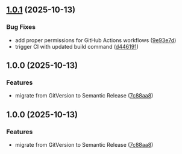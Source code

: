 ## [1.0.1](https://github.com/stdray/animemov-bot/compare/v1.0.0...v1.0.1) (2025-10-13)

### Bug Fixes

* add proper permissions for GitHub Actions workflows ([9e93e7d](https://github.com/stdray/animemov-bot/commit/9e93e7dc67b800748427b52e3e1d88f49b0cec27))
* trigger CI with updated build command ([d446191](https://github.com/stdray/animemov-bot/commit/d44619141987afb6bc17940ecbe9aa7d5247124b))

## 1.0.0 (2025-10-13)

### Features

* migrate from GitVersion to Semantic Release ([7c88aa8](https://github.com/stdray/animemov-bot/commit/7c88aa86aaa2b5aec81e0ed7be0bc218658c13d5))

## 1.0.0 (2025-10-13)

### Features

* migrate from GitVersion to Semantic Release ([7c88aa8](https://github.com/stdray/animemov-bot/commit/7c88aa86aaa2b5aec81e0ed7be0bc218658c13d5))
